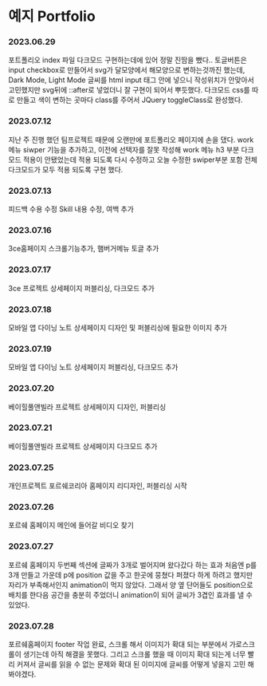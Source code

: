 # 예지 Portfolio

### 2023.06.29 ###
포트폴리오 index 파일 다크모드 구현하는데에 있어 정말 진땀을 뺐다..
토글버튼은 input checkbox로 만들어서 svg가 달모양에서 해모양으로 변하는것까진 했는데,
Dark Mode, Light Mode 글씨를 html input 태그 안에 넣으니 작성위치가 안맞아서 고민했지만 svg뒤에 ::after로 넣었더니 잘 구현이 되어서 뿌듯했다.
다크모드 css를 따로 만들고 색이 변하는 곳마다 class를 주어서 JQuery toggleClass로 완성했다.


### 2023.07.12 ###
지난 주 진행 했던 팀프로젝트 때문에 오랜만에 포트폴리오 페이지에 손을 댔다.
work 메뉴 siwper 기능을 추가하고, 이전에 선택자를 잘못 작성해 
work 메뉴 h3 부분 다크모드 적용이 안됐었는데 적용 되도록 다시 수정하고
오늘 수정한 swiper부분 포함 전체 다크모드가 모두 적용 되도록 구현 했다.


### 2023.07.13 ###
피드백 수용 수정 
Skill 내용 수정, 여백 추가


### 2023.07.16 ###
3ce홈페이지 스크롤기능추가, 햄버거메뉴 토글 추가


### 2023.07.17 ###
3ce 프로젝트 상세페이지 퍼블리싱, 다크모드 추가


### 2023.07.18 ###
모바일 앱 다이닝 노트 상세페이지 디자인 및 퍼블리싱에 필요한 이미지 추가


### 2023.07.19 ###
모바일 앱 다이닝 노트 상세페이지 퍼블리싱, 다크모드 추가


### 2023.07.20 ###
베이힐풀앤빌라 프로젝트 상세페이지 디자인, 퍼블리싱


### 2023.07.21 ###
베이힐풀앤빌라 프로젝트 상세페이지 다크모드 추가


### 2023.07.25 ###
개인프로젝트 포르쉐코리아 홈페이지 리디자인, 퍼블리싱 시작


### 2023.07.26 ###
포르쉐 홈페이지 메인에 들어갈 비디오 찾기


### 2023.07.27 ###
포르쉐 홈페이지 두번째 섹션에 글짜가 3개로 벌어지며 왔다갔다 하는 효과
처음엔 p를 3개 만들고 가운데 p에 position 값을 주고 한곳에 뭉쳤다 퍼졌다 하게 하려고 했지만
자리가 부족해서인지 animation이 먹지 않았다.
그래서 양 옆 단어들도 position으로 배치를 한다음 공간을 충분히 주었더니 
animation이 되어 글씨가 3겹인 효과를 낼 수 있었다.


### 2023.07.28 ###
포르쉐홈페이지 footer 작업 완료,
스크롤 해서 이미지가 확대 되는 부분에서 가로스크롤이 생기는데 아직 해결을 못했다.
그리고 스크롤 했을 때 이미지 확대 되는게 너무 빨리 커져서 글씨를 읽을 수 없는 문제와
확대 된 이미지에 글씨를 어떻게 넣을지 고민 해 봐야겠다.
